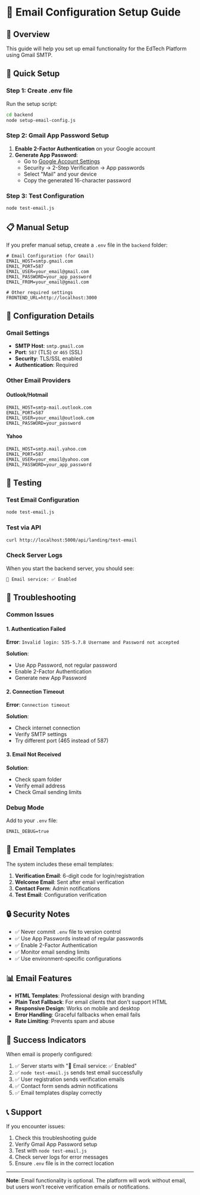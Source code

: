 # 📧 Email Configuration Setup Guide

## 🎯 Overview
This guide will help you set up email functionality for the EdTech Platform using Gmail SMTP.

## 🚀 Quick Setup

### Step 1: Create .env file
Run the setup script:
```bash
cd backend
node setup-email-config.js
```

### Step 2: Gmail App Password Setup
1. **Enable 2-Factor Authentication** on your Google account
2. **Generate App Password**:
   - Go to [Google Account Settings](https://myaccount.google.com/)
   - Security → 2-Step Verification → App passwords
   - Select "Mail" and your device
   - Copy the generated 16-character password

### Step 3: Test Configuration
```bash
node test-email.js
```

## 📋 Manual Setup

If you prefer manual setup, create a `.env` file in the `backend` folder:

```env
# Email Configuration (for Gmail)
EMAIL_HOST=smtp.gmail.com
EMAIL_PORT=587
EMAIL_USER=your_email@gmail.com
EMAIL_PASSWORD=your_app_password
EMAIL_FROM=your_email@gmail.com

# Other required settings
FRONTEND_URL=http://localhost:3000
```

## 🔧 Configuration Details

### Gmail Settings
- **SMTP Host**: `smtp.gmail.com`
- **Port**: `587` (TLS) or `465` (SSL)
- **Security**: TLS/SSL enabled
- **Authentication**: Required

### Other Email Providers

#### Outlook/Hotmail
```env
EMAIL_HOST=smtp-mail.outlook.com
EMAIL_PORT=587
EMAIL_USER=your_email@outlook.com
EMAIL_PASSWORD=your_password
```

#### Yahoo
```env
EMAIL_HOST=smtp.mail.yahoo.com
EMAIL_PORT=587
EMAIL_USER=your_email@yahoo.com
EMAIL_PASSWORD=your_app_password
```

## 🧪 Testing

### Test Email Configuration
```bash
node test-email.js
```

### Test via API
```bash
curl http://localhost:5000/api/landing/test-email
```

### Check Server Logs
When you start the backend server, you should see:
```
📧 Email service: ✅ Enabled
```

## 🐛 Troubleshooting

### Common Issues

#### 1. Authentication Failed
**Error**: `Invalid login: 535-5.7.8 Username and Password not accepted`

**Solution**:
- Use App Password, not regular password
- Enable 2-Factor Authentication
- Generate new App Password

#### 2. Connection Timeout
**Error**: `Connection timeout`

**Solution**:
- Check internet connection
- Verify SMTP settings
- Try different port (465 instead of 587)

#### 3. Email Not Received
**Solution**:
- Check spam folder
- Verify email address
- Check Gmail sending limits

### Debug Mode
Add to your `.env` file:
```env
EMAIL_DEBUG=true
```

## 📧 Email Templates

The system includes these email templates:

1. **Verification Email**: 6-digit code for login/registration
2. **Welcome Email**: Sent after email verification
3. **Contact Form**: Admin notifications
4. **Test Email**: Configuration verification

## 🔒 Security Notes

- ✅ Never commit `.env` file to version control
- ✅ Use App Passwords instead of regular passwords
- ✅ Enable 2-Factor Authentication
- ✅ Monitor email sending limits
- ✅ Use environment-specific configurations

## 📊 Email Features

- **HTML Templates**: Professional design with branding
- **Plain Text Fallback**: For email clients that don't support HTML
- **Responsive Design**: Works on mobile and desktop
- **Error Handling**: Graceful fallbacks when email fails
- **Rate Limiting**: Prevents spam and abuse

## 🎉 Success Indicators

When email is properly configured:

1. ✅ Server starts with "📧 Email service: ✅ Enabled"
2. ✅ `node test-email.js` sends test email successfully
3. ✅ User registration sends verification emails
4. ✅ Contact form sends admin notifications
5. ✅ Email templates display correctly

## 📞 Support

If you encounter issues:

1. Check this troubleshooting guide
2. Verify Gmail App Password setup
3. Test with `node test-email.js`
4. Check server logs for error messages
5. Ensure `.env` file is in the correct location

---

**Note**: Email functionality is optional. The platform will work without email, but users won't receive verification emails or notifications.
